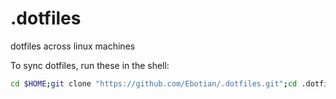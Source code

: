 # .dotfiles
dotfiles across linux machines

To sync dotfiles, run these in the shell:

```bash
cd $HOME;git clone "https://github.com/Ebotian/.dotfiles.git";cd .dotfiles;./sync.sh
```
